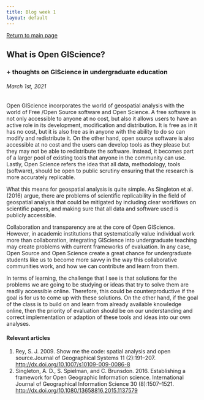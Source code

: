 ```yaml
---
title: Blog week 1
layout: default
---
```

[Return to main page](stevenmontilla.github.io)
## What is Open GIScience?
### + thoughts on GIScience in undergraduate education
###### March 1st, 2021



Open GIScience incorporates the world of geospatial analysis with the world of Free /Open Source software and Open Science.
A free software is not only accessible to anyone at no cost, but also it allows users to have an active role in its development, modification and distribution. It is free as in it has no cost, but it is also free as in anyone with the ability to do so can modify and redistribute it. On the other hand, open source software is also accessible at no cost and the users
can develop tools as they please but they may not be able to redistribute the software. Instead, it becomes part of a larger pool of existing tools that anyone in the community can
use.  Lastly, Open Science refers the idea that all data, methodology, tools (software), should be open to public scrutiny ensuring that the research is more accurately replicable.

What this means for geospatial analysis is quite simple. As Singleton et al. (2016) argue, there are problems of scientific replicability in the field of geospatial analysis that
could be mitigated by including clear workflows on scientific papers, and making sure that all data and software used is publicly accessible.

 Collaboration and transparency are at the core of Open GIScience. However, in academic institutions that systematically value individual
work more than collaboration, integrating GIScience into undergraduate teaching may create problems with current frameworks of evaluation.
In any case, Open Source and Open Science create a great chance for undergraduate students like us to become more savvy in the way this
collaborative communities work, and how we can contribute and learn from them.

In terms of learning, the challenge that I see is that solutions for the problems we are going to be studying or ideas that try to solve them are readily
accessible online. Therefore, this could be counterproductive if the goal is for us to come up with these solutions. On the other hand, if the goal of the class is to
build on and learn from already available knowledge online, then the priority of evaluation should be on our understanding and correct implementation or adaption of these tools and ideas
into our own analyses.


#### Relevant articles  
1. Rey, S. J. 2009. Show me the code: spatial analysis and open source.Journal of Geographical Systems 11 (2):191–207. http://dx.doi.org/10.1007/s10109-009-0086-8
3. Singleton, A. D., S. Spielman, and C. Brunsdon. 2016. Establishing a framework for Open Geographic Information science. International Journal of Geographical Information Science 30 (8):1507–1521. http://dx.doi.org/10.1080/13658816.2015.1137579
